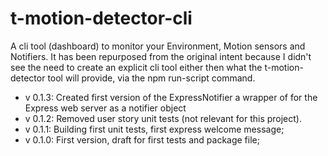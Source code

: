 # t-motion-detector-cli
A cli tool (dashboard) to monitor your Environment, Motion sensors and Notifiers.
It has been repurposed from the original intent because I didn't see the need to
create an explicit cli tool either then what the t-motion-detector tool will
provide, via the npm run-script command.

* v 0.1.3: Created first version of the ExpressNotifier a wrapper of for the Express web server as a notifier object
* v 0.1.2: Removed user story unit tests  (not relevant for this project).
* v 0.1.1: Building first unit tests, first express welcome message;
* v 0.1.0: First version, draft for first tests and package file;